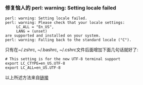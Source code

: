 ### 修复恼人的 perl: warning: Setting locale failed
```
perl: warning: Setting locale failed.
perl: warning: Please check that your locale settings:
     LC_ALL = "En_US",
     LANG = (unset)
are supported and installed on your system.
perl: warning: Falling back to the standard locale ("C").
```
只有在~/.zshrc, ~/.bashrc, ~/.cshrc文件后面增加下面几句话就好了:
```
# This setting is for the new UTF-8 terminal support
export LC_CTYPE=en_US.UTF-8
export LC_ALL=en_US.UTF-8
```

以上所述方法来自[链接](http://blogs.law.harvard.edu/hoanga/2008/04/10/fixing-that-really-irritating-perl-warning-setting-locale-failed-on/)